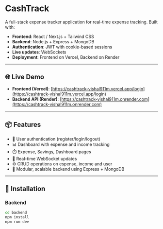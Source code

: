 # CashTrack

A full-stack expense tracker application for real-time expense tracking. Built with:

- **Frontend**: React / Next.js + Tailwind CSS
- **Backend**: Node.js + Express + MongoDB
- **Authentication**: JWT with cookie-based sessions
- **Live updates**: WebSockets
- **Deployment**: Frontend on Vercel, Backend on Render

---

## 🌐 Live Demo

- **Frontend (Vercel)**: [https://cashtrack-vishal911m.vercel.app/login](https://cashtrack-vishal911m.vercel.app/login)
- **Backend API (Render)**: [https://cashtrack-vishal911m.onrender.com](https://cashtrack-vishal911m.onrender.com)

---

## 📦 Features

- 🔐 User authentication (register/login/logout)
- 📊 Dashboard with expense and income tracking 
- ⏱️ Expense, Savings, Dashboard pages
- 🧠 Real-time WebSocket updates
- ⚙️ CRUD operations on espense, income and user
- 📁 Modular, scalable backend using Express + MongoDB

---

## 🚀 Installation

### Backend

```bash
cd backend
npm install
npm run dev
